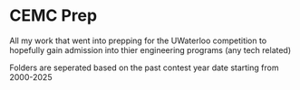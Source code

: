 # CEMC Prep

All my work that went into prepping for the UWaterloo competition to hopefully gain admission into thier engineering programs (any tech related)

Folders are seperated based on the past contest year date starting from 2000-2025
